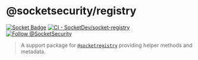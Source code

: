 # @socketsecurity/registry

[![Socket Badge](https://socket.dev/api/badge/npm/package/@socketsecurity/registry)](https://socket.dev/npm/package/@socketsecurity/registry)
[![CI - SocketDev/socket-registry](https://github.com/SocketDev/socket-registry/actions/workflows/test.yml/badge.svg)](https://github.com/SocketDev/socket-registry/actions/workflows/test.yml)
[![Follow @SocketSecurity](https://img.shields.io/twitter/follow/SocketSecurity?style=social)](https://twitter.com/SocketSecurity)

> A support package for
> [`@socketregistry`](https://github.com/SocketDev/socket-registry) providing
> helper methods and metadata.
